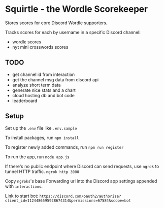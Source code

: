 # Squirtle - the Wordle Scorekeeper
Stores scores for core Discord Wordle supporters.

Tracks scores for each by username in a specific Discord channel:
- wordle scores
- nyt mini crosswords scores

## TODO
- get channel id from interaction
- get the channel msg data from discord api
- analyze short term data
- generate nice stats and a chart
- cloud hosting db and bot code
- leaderboard

## Setup
Set up the `.env` file like `.env.sample`

To install packages, run `npm install`

To register newly added commands, run `npm run register`

To run the app, run `node app.js`

If there's no public endpoint where Discord can send requests, use `ngrok` to tunnel HTTP traffic.
`ngrok http 3000`

Copy `ngroks`'s base Forwarding url into the Discord app settings appended with `interactions`.

Link to start bot:
`https://discord.com/oauth2/authorize?client_id=1124486595928674314&permissions=67584&scope=bot`
